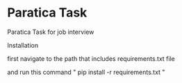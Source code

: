 # Paratica Task
 Paratica Task for job interview

Installation

first navigate to the path that includes requirements.txt file

and run this command " pip install -r requirements.txt "
